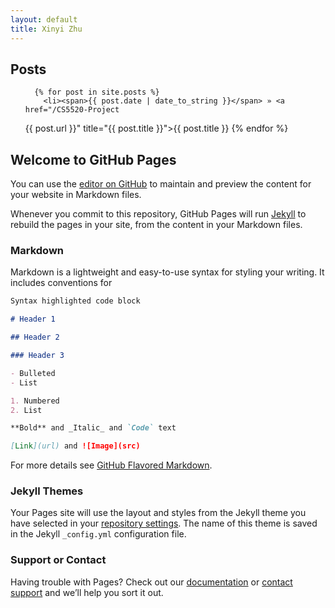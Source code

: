 ```yaml
---
layout: default
title: Xinyi Zhu
---
```


## Posts

<ul class="posts">

      {% for post in site.posts %}
    	<li><span>{{ post.date | date_to_string }}</span> » <a href="/CS5520-Project

{{ post.url }}" title="{{ post.title }}">{{ post.title }}</a></li>
{% endfor %}

</ul>

## Welcome to GitHub Pages

You can use the [editor on GitHub](https://github.com/zhuxinyishcn/CS5520-Project/edit/gh-pages/index.md) to maintain and preview the content for your website in Markdown files.

Whenever you commit to this repository, GitHub Pages will run [Jekyll](https://jekyllrb.com/) to rebuild the pages in your site, from the content in your Markdown files.

### Markdown

Markdown is a lightweight and easy-to-use syntax for styling your writing. It includes conventions for

```markdown
Syntax highlighted code block

# Header 1

## Header 2

### Header 3

- Bulleted
- List

1. Numbered
2. List

**Bold** and _Italic_ and `Code` text

[Link](url) and ![Image](src)
```

For more details see [GitHub Flavored Markdown](https://guides.github.com/features/mastering-markdown/).

### Jekyll Themes

Your Pages site will use the layout and styles from the Jekyll theme you have selected in your [repository settings](https://github.com/zhuxinyishcn/CS5520-Project/settings/pages). The name of this theme is saved in the Jekyll `_config.yml` configuration file.

### Support or Contact

Having trouble with Pages? Check out our [documentation](https://docs.github.com/categories/github-pages-basics/) or [contact support](https://support.github.com/contact) and we’ll help you sort it out.
